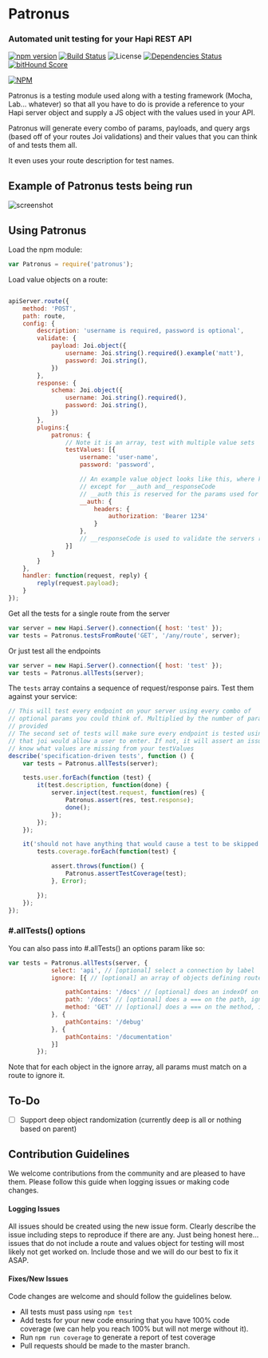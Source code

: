 # Patronus
### Automated unit testing for your Hapi REST API

[![npm version](https://badge.fury.io/js/patronus.svg)](http://badge.fury.io/js/patronus)
[![Build Status](https://travis-ci.org/appersonlabs/patronus.svg?branch=master)](https://travis-ci.org/appersonlabs/patronus)
![License](https://img.shields.io/badge/license-MIT-blue.svg)
[![Dependencies Status](https://david-dm.org/appersonlabs/patronus.svg)](https://david-dm.org/appersonlabs/patronus)
[![bitHound Score](https://www.bithound.io/github/appersonlabs/patronus/badges/score.svg)](https://www.bithound.io/github/appersonlabs/patronus)

[![NPM](https://nodei.co/npm/patronus.png?downloads=true)](https://nodei.co/npm/patronus/)

Patronus is a testing module used along with a testing framework (Mocha, Lab... whatever) so that all you have to do is provide a reference to your Hapi server object and supply a JS object with the values used in your API.

Patronus will generate every combo of params, payloads, and query args (based off of your routes Joi validations) and their values that you can think of and tests them all.

It even uses your route description for test names.

## Example of Patronus tests being run

![screenshot](https://s3.amazonaws.com/f.cl.ly/items/2o1Q1X3v1545360t3M0t/Screen%20Shot%202015-03-12%20at%201.57.58%20PM.png)

## Using Patronus

Load the npm module:

```javascript
var Patronus = require('patronus');
```

Load value objects on a route:

```javascript

apiServer.route({
    method: 'POST',
    path: route,
    config: {
        description: 'username is required, password is optional',
        validate: {
            payload: Joi.object({
                username: Joi.string().required().example('matt'),
                password: Joi.string(),
            })
        },
        response: {
            schema: Joi.object({
                username: Joi.string().required(),
                password: Joi.string(),
            })
        },
        plugins:{
            patronus: {
                // Note it is an array, test with multiple value sets
                testValues: [{
                    username: 'user-name',
                    password: 'password',

                    // An example value object looks like this, where keys are param/payload/query names
                    // except for __auth and__responseCode
                    // __auth this is reserved for the params used for authentication
                    __auth: {
                        headers: {
                            authorization: 'Bearer 1234'
                        }
                    },
                    // __responseCode is used to validate the servers response type for this value set
                }]
            }
        }
    },
    handler: function(request, reply) {
        reply(request.payload);
    }
});

```

Get all the tests for a single route from the server
```javascript
var server = new Hapi.Server().connection({ host: 'test' });
var tests = Patronus.testsFromRoute('GET', '/any/route', server);

```


Or just test all the endpoints
```javascript
var server = new Hapi.Server().connection({ host: 'test' });
var tests = Patronus.allTests(server);

```


The `tests` array contains a sequence of request/response pairs.  Test them against your service:

```javascript
// This will test every endpoint on your server using every combo of
// optional params you could think of. Multiplied by the number of param combos you
// provided
// The second set of tests will make sure every endpoint is tested using every combo
// that joi would allow a user to enter. If not, it will assert an issue letting you
// know what values are missing from your testValues
describe('specification-driven tests', function () {
    var tests = Patronus.allTests(server);

    tests.user.forEach(function (test) {
        it(test.description, function(done) {
            server.inject(test.request, function(res) {
                Patronus.assert(res, test.response);
                done();
            });
        });
    });

    it('should not have anything that would cause a test to be skipped', function() {
        tests.coverage.forEach(function(test) {

            assert.throws(function() {
                Patronus.assertTestCoverage(test);
            }, Error);

        });
    });
});
```
### #.allTests() options
You can also pass into #.allTests() an options param like so:
```javascript
var tests = Patronus.allTests(server, {
            select: 'api', // [optional] select a connection by label
            ignore: [{ // [optional] an array of objects defining routes you dont want to test

                pathContains: '/docs' // [optional] does an indexOf on the path, ignoring matches
                path: '/docs' // [optional] does a === on the path, ignoring matches
                method: 'GET' // [optional] does a === on the method, ignoring matches
            }, {
                pathContains: '/debug'
            }, {
                pathContains: '/documentation'
            }]
        });
```
Note that for each object in the ignore array, all params must match on a route to ignore it.

## To-Do
- [ ] Support deep object randomization (currently deep is all or nothing based on parent)

## Contribution Guidelines
We welcome contributions from the community and are pleased to have them. Please follow this guide when logging issues or making code changes.

#### Logging Issues

All issues should be created using the new issue form. Clearly describe the issue including steps to reproduce if there are any.
Just being honest here... issues that do not include a route and values object for testing will most likely not get worked on. Include those and we will do our best to fix it ASAP.

#### Fixes/New Issues

Code changes are welcome and should follow the guidelines below.

- All tests must pass using `npm test`
- Add tests for your new code ensuring that you have 100% code coverage (we can help you reach 100% but will not merge without it).
- Run `npm run coverage` to generate a report of test coverage
- Pull requests should be made to the master branch.
